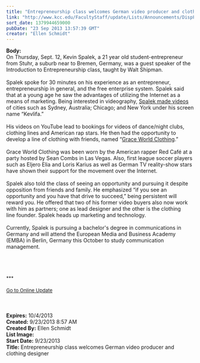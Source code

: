 ```yaml
---
title: "Entrepreneurship class welcomes German video producer and clothing designer"
link: "http://www.kcc.edu/FacultyStaff/update/Lists/Announcements/DispForm.aspx?ID=1257"
sort_date: 1379944659000
pubDate: "23 Sep 2013 13:57:39 GMT"
creator: "Ellen Schmidt"
---
```


<div><b>Body:</b> <div class="ExternalClass378B81DFDCAD4679A81B998C965846FF">
<div>On Thursday, Sept. 12, Kevin Spalek, a 21 year old student-entrepreneur from Stuhr, a suburb near to Bremen, Germany, was a guest speaker of the Introduction to Entrepreneurship class, taught by Walt Shipman.</div>
<div> </div>
<div>Spalek spoke for 30 minutes on his experience as an entrepreneur, entrepreneurship in general, and the free enterprise system. Spalek said that at a young age he saw the advantages of utilizing the Internet as a means of marketing. Being interested in videography, <a href="http://www.vimeo.com/kevlifa">Spalek made videos</a> of cities such as Sydney, Australia; Chicago; and New York under his screen name “Kevlifa.”</div>
<div><br />His videos on YouTube lead to bookings for videos of dance/night clubs, clothing lines and American rap stars. He then had the opportunity to develop a line of clothing with friends, named “<a href="http://www.graceworld-clothing.com/">Grace World Clothing</a>.”</div>
<div> </div>
<div>Grace World Clothing was been worn by the American rapper Red Café at a party hosted by Sean Combs in Las Vegas. Also, first league soccer players such as Eljero Elia and Loris Karius as well as German TV reality-show stars have shown their support for the movement over the Internet.</div>
<div> </div>
<div>Spalek also told the class of seeing an opportunity and pursuing it despite opposition from friends and family. He emphasized “if you see an opportunity and you have that drive to succeed,” being persistent will reward you. He offered that two of his former video buyers also now work with him as partners; one as lead designer and the other is the clothing line founder. Spalek heads up marketing and technology.</div>
<div> </div>
<div>Currently, Spalek is pursuing a bachelor's degree in communications in Germany and will attend the European Media and Business Academy (EMBA) in Berlin, Germany this October to study communication management.</div>
<div> </div>
<div> </div>
<div> </div>
<div>
<div>
<div><font size="2"></font></div>
<div><br />
<div><font size="2"></font></div>
<div>
<div>
<div><font size="2"></font></div>
<div><font size="2">***</font></div>
<div><font size="2"></font> </div>
<div><font size="2"></font></div>
<div><font size="2"></font></div>
<div><font size="2"></font></div>
<div><font size="2"></font></div>
<div><font size="2"></font></div>
<div><font size="2"></font></div>
<div><font size="2"></font></div>
<div><font size="2"></font></div>
<div><font size="2"></font></div>
<div><font size="2"></font></div>
<div><font size="2"></font></div>
<div><font size="2"></font></div>
<div><a href="/FacultyStaff/update/Pages/dailyupdate.aspx"><font size="2">Go to Online Update</font></a></div>
<div> </div>
<div> </div>
<div><font size="2"></font></div></div></div></div>
<div><font size="2"></font></div>
<div><font size="2"></font></div><br /></div></div></div></div>
<div><b>Expires:</b> 10/4/2013</div>
<div><b>Created:</b> 9/23/2013 8:57 AM</div>
<div><b>Created By:</b> Ellen Schmidt</div>
<div><b>List Image:</b> <a href="http://www.kcc.edu/FacultyStaff/update/PublishingImages/KevinSpalekandWaltShipman.jpg"></a></div>
<div><b>Start Date:</b> 9/23/2013</div>
<div><b>Title:</b> Entrepreneurship class welcomes German video producer and clothing designer</div>
